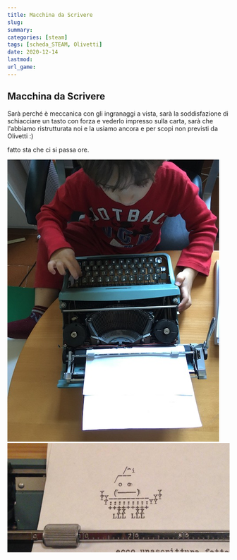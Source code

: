 ```yaml
---
title: Macchina da Scrivere
slug: 
summary: 
categories: [steam]
tags: [scheda_STEAM, Olivetti]
date: 2020-12-14
lastmod: 
url_game: 
---
```

## Macchina da Scrivere

Sarà perché è meccanica con gli ingranaggi a vista, sarà la soddisfazione di schiacciare un tasto con forza e vederlo impresso sulla carta, sarà che l'abbiamo ristrutturata noi e la usiamo ancora e per scopi non previsti da Olivetti :)

fatto sta che ci si passa ore.

![](steam_olivetti.jpg)
![](steam_olivetti2.jpg)

